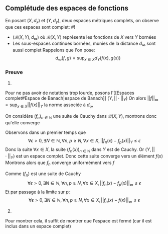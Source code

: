 ## Complétude des espaces de fonctions
En posant $(X, d_x)$ et $(Y, d_y)$, deux espaces métriques complets, on observe que ces espaces sont complet: #!

- $(\mathcal B (X, Y), d_\infty)$ où $\mathcal B(X, Y)$ représente les fonctions de $X$ vers $Y$ bornées
- Les sous-espaces continues bornées, munies de la distance $d_\infty$ sont aussi complet
Rappelons que l'on pose: $$d_\infty(f,g) = \sup_{x \in X}d_Y(f(x), g(x))$$
### Preuve

1)
Pour ne pas avoir de notations trop lourde, posons l'[[Espaces complet#Espace de Banach|espace de Banach]] $(Y, ||\cdot||_Y)$
On alors $||f||_\infty = \sup_{x \in X}||f(x)||_Y$ la norme associée à $d_\infty$

On considère $(f_n)_{n\in \mathbb N}$ une suite de Cauchy dans $\mathcal B(X, Y)$, montrons donc qu'elle converge

Observons dans un premier temps que
$$\forall \epsilon> 0, \exists N \in \mathbb N, \forall n, p \geq N, \forall x \in X, ||f_n(x) - f_p(x)||_Y \leq \epsilon$$
Donc la suite $\forall x \in X$, la suite $(f_n(x))_{n \in \mathbb N}$ dans $Y$ est de Cauchy. Or $(Y, ||\cdot||_Y)$ est un espace complet. Donc cette suite converge vers un élément $f(x)$
Montrons alors que $f_n$ converge uniformément vers $f$

Comme $(f_n)$ est une suite de Cauchy
$$\forall \epsilon> 0, \exists N \in \mathbb N, \forall n, p \geq N, \forall x \in X, ||f_n(x) - f_p(x)||_\infty \leq \epsilon$$
Et par passage à la limite sur $p$:
$$\forall \epsilon> 0, \exists N \in \mathbb N, \forall n, p \geq N, \forall x \in X, ||f_n(x) - f(x)||_\infty \leq \epsilon$$

2)
Pour montrer cela, il suffit de montrer que l'espace est fermé (car il est inclus dans un espace complet)